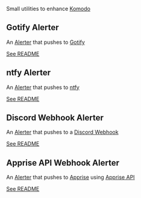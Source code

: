 Small utilities to enhance [Komodo](https://komo.do)

## Gotify Alerter

An [Alerter](https://komo.do/docs/resources#alerter) that pushes to [Gotify](https://gotify.net/)

[See README](/notifiers/gotify/README.md)

## ntfy Alerter

An [Alerter](https://komo.do/docs/resources#alerter) that pushes to [ntfy](https://ntfy.sh/)

[See README](/notifiers/ntfy/README.md)

## Discord Webhook Alerter

An [Alerter](https://komo.do/docs/resources#alerter) that pushes to a [Discord Webhook](https://discordjs.guide/popular-topics/webhooks.html#what-is-a-webhook)

[See README](/notifiers/discord/README.md)

## Apprise API Webhook Alerter

An [Alerter](https://komo.do/docs/resources#alerter) that pushes to [Apprise](https://github.com/caronc/apprise) using [Apprise API](https://github.com/caronc/apprise-api)

[See README](/notifiers/apprise/README.md)